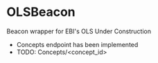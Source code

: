 # OLSBeacon
Beacon wrapper for EBI's OLS
Under Construction

- Concepts endpoint has been implemented
- TODO: Concepts/<concept_id>
